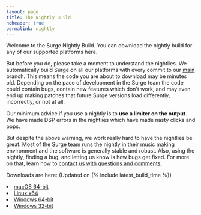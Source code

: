 ```yaml
---
layout: page
title: The Nightly Build
noheader: true
permalink: nightly
---
```


Welcome to the Surge Nightly Build. You can download the nightly build for any of our supported platforms here. 


But before you do, please take a moment to understand the nightlies. We automatically build Surge on all our 
platforms with every commit to our <a href="https://github.com/surge-synthesizer/surge">main</a> branch. This means
the code you are about to download may be minutes old. Depending on the pace of development in the Surge team
the code could contain bugs, contain new features which don't work, and may even end up making patches that
future Surge versions load differently, incorrectly, or not at all.

Our minimum advice if you use a nightly is to <b>use a limiter on the output</b>. We have made DSP errors in the nightlies
which have made nasty clicks and pops.

But despite the above warning, we work really hard to have the nightlies be great. Most of the Surge team runs the nightly in their
music making environment and the software is generally stable and robust. Also, using the nightly, finding a bug, and letting us
know is how bugs get fixed. For more on that, learn how to <a href="/feedback">contact us with questions and comments.</a>

Downloads are here: (Updated on {% include latest_build_time %})

<li><a href="{% include latest_macos_url %}">macOS 64-bit</a>
<li><a href="{% include latest_linux_x64_url %}">Linux x64</a>
<li><a href="{% include latest_win_x64_url %}">Windows 64-bit</a>
<li><a href="{% include latest_win_x86_url %}">Windows 32-bit</a>



